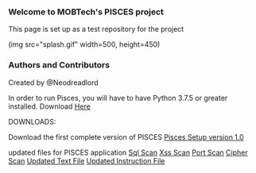 ### Welcome to MOBTech's PISCES project
This page is set up as a test repository for the project

(img src="splash.gif" width=500, height=450)
### Authors and Contributors
Created by @Neodreadlord

In order to run Pisces, you will have to have Python 3.7.5 or greater installed.
Download [Here](https://www.python.org/downloads/release/python-375/)

DOWNLOADS:

Download the first complete version of PISCES
[Pisces Setup version 1.0](https://github.com/Neodreadlord/pisces/raw/master/Setup.exe)

updated files for PISCES application
[Sql Scan](sqli_scan.py)
[Xss Scan](xss_scan.py)
[Port Scan](port_scan.py)
[Cipher Scan](cipher_scan.py)
[Updated Text File](updated.txt)
[Updated Instruction File](instructions.txt)

